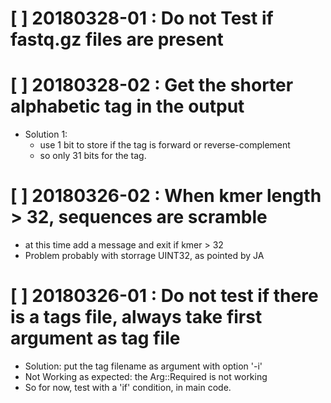 # [ ] 20180328-01 : Do not Test if fastq.gz files are present

# [ ] 20180328-02 : Get the shorter alphabetic tag in the output
 * Solution 1:
    - use 1 bit to store if the tag is forward or reverse-complement
    - so only 31 bits for the tag.

# [ ] 20180326-02 : When kmer length > 32, sequences are scramble
 * at this time add a message and exit if kmer > 32
 * Problem probably with storrage UINT32, as pointed by JA

# [ ] 20180326-01 : Do not test if there is a tags file, always take first argument as tag file
 * Solution: put the tag filename as argument with option '-i'
 * Not Working as expected: the Arg::Required is not working
 * So for now, test with a 'if' condition, in main code.
